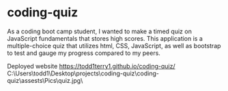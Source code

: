 # coding-quiz
As a coding boot camp student, I wanted to make a timed quiz on JavaScript fundamentals that stores high scores. This application is a multiple-choice quiz that utilizes html, CSS, JavaScript, as well as bootstrap to test and gauge my progress compared to my peers.

Deployed website https://todd1terry1.github.io/coding-quiz/
C:\Users\todd1\Desktop\projects\coding-quiz\coding-quiz\assests\Pics\quiz.jpg\
